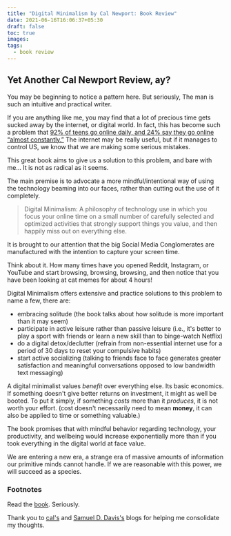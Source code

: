 ```yaml
---
title: "Digital Minimalism by Cal Newport: Book Review"
date: 2021-06-16T16:06:37+05:30
draft: false
toc: true
images:
tags: 
  - book review
---
```




## Yet Another Cal Newport Review, ay?
You may be beginning to notice a pattern here. But seriously, The man is such an intuitive and practical writer.

If you are anything like me, you may find that a lot of precious time gets sucked away by the internet, or digital world. In fact, this has become such a problem that [92% of teens go online daily, and 24% say they go online “almost constantly.”](https://www.pewresearch.org/internet/2015/04/09/teens-social-media-technology-2015/)
The internet may be really useful, but if it manages to control US, we know that we are making some serious mistakes. 

This great book aims to give us a solution to this problem, and bare with me… It is not as radical as it seems.

The main premise is to advocate a more mindful/intentional way of using the technology beaming into our faces, rather than cutting out the use of it completely.

> Digital Minimalism: A philosophy of technology use in which you focus your online time on a small number of carefully selected and optimized activities that strongly support things you value, and then happily miss out on everything else.

It is brought to our attention that the big Social Media Conglomerates are manufactured with the intention to capture your screen time. 

Think about it. How many times have you opened Reddit, Instagram, or YouTube and start browsing, browsing, browsing, and then notice that you have been looking at cat memes for about 4 hours!

Digital Minimalism offers extensive and practice solutions to this problem
to name a few, there are:
- embracing solitude (the book talks about how solitude is more important than it may seem)
- participate in active leisure rather than passive leisure (i.e., it's better to play a sport with friends or learn a new skill than to binge-watch Netflix)
- do a digital detox/declutter (refrain from non-essential internet use for a period of 30 days to reset your compulsive habits)
- start active socializing (talking to friends face to face generates greater satisfaction and meaningful conversations opposed to low bandwidth text messaging)


A digital minimalist values *benefit* over everything else. Its basic economics. If something doesn't give better returns on investment, it might as well be booted.
To put it simply, if something *costs* more than it *produces*, it is not worth your effort.
(cost doesn't necessarily need to mean **money**, it can also be applied to time or something valuable.)

The book promises that with mindful behavior regarding technology, your productivity, and wellbeing would increase exponentially more than if you took everything in the digital world at face value.

We are entering a new era, a strange era of massive amounts of information our primitive minds cannot handle.
If we are reasonable with this power, we will succeed as a species.


### Footnotes

Read the [book](https://www.amazon.com/Digital-Minimalism-Choosing-Focused-Noisy/dp/0525536515). Seriously.

Thank you to [cal's](https://www.calnewport.com/blog/) and [Samuel D. Davis's](https://www.samuelthomasdavies.com/book-summaries/business/digital-minimalism/) blogs for helping me consolidate my thoughts.
